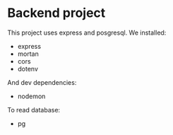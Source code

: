 # Backend project

This project uses express and posgresql.
We installed:
- express
- mortan
- cors
- dotenv

And dev dependencies:
- nodemon

To read database:
- pg